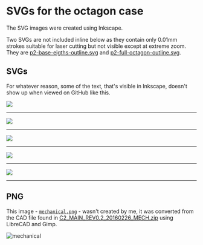 SVGs for the octagon case
=========================

The SVG images were created using Inkscape.

Two SVGs are not included inline below as they contain only 0.01mm strokes suitable for laser cutting but not visible except at extreme zoom. They are [p2-base-eigths-outline.svg](p2-base-eigths-outline.svg) and [p2-full-octagon-outline.svg](p2-full-octagon-outline.svg).

SVGs
----

For whatever reason, some of the text, that's visible in Inkscape, doesn't show up when viewed on GitHub like this.

<a href="back-plates.svg"><img src="back-plates.svg"></a>

---

<a href="bottom-and-side.svg"><img src="bottom-and-side.svg"></a>

---

<a href="final-parts.svg"><img src="final-parts.svg"></a>

---

<a href="octagon.svg"><img src="octagon.svg"></a>

---

<a href="top.svg"><img src="top.svg"></a>

---

PNG
---

This image - [`mechanical.png`](mechanical.png) - wasn't created by me, it was converted from the CAD file found in [C2_MAIN_REV0.2_20160226_MECH.zip](http://dn.odroid.com/S905/Schematic/C2_MAIN_REV0.2_20160226_MECH.zip) using LibreCAD and Gimp.

![mechanical](mechanical.png)
